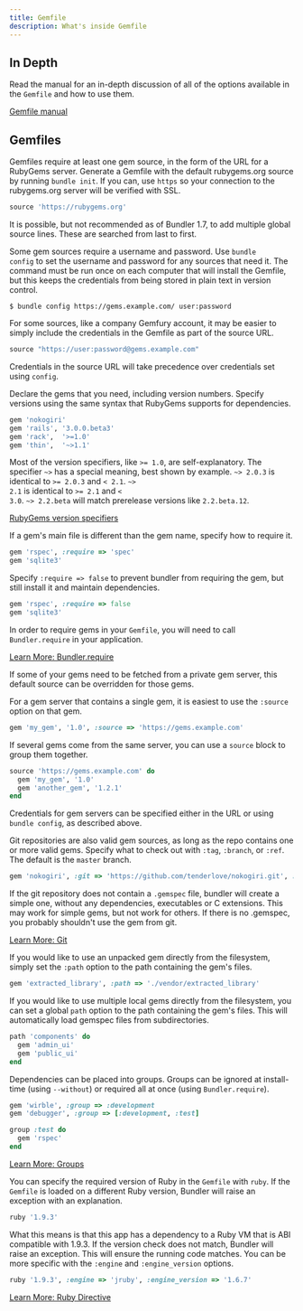 ```yaml
---
title: Gemfile
description: What's inside Gemfile
---
```


## In Depth

Read the manual for an in-depth discussion of all of the options available in the
<code>Gemfile</code> and how to use them.

<a href="/man/gemfile.5.html" class="btn btn-primary">Gemfile manual</a>

## Gemfiles

Gemfiles require at least one gem source, in the form of the URL for a RubyGems server. Generate a Gemfile with the default rubygems.org source by running <code>bundle init</code>. If you can, use <code>https</code> so your connection to the rubygems.org server will be verified with SSL.

~~~ ruby
source 'https://rubygems.org'
~~~

It is possible, but not recommended as of Bundler 1.7, to add multiple global source lines. These are searched from last to first.

Some gem sources require a username and password. Use
<code>bundle config</code> to set the username and password for any
sources that need it. The command must be run once on each computer that
will install the Gemfile, but this keeps the credentials from being stored
in plain text in version control.

    $ bundle config https://gems.example.com/ user:password

For some sources, like a company Gemfury account, it may be easier to
simply include the credentials in the Gemfile as part of the source URL.

~~~ ruby
source "https://user:password@gems.example.com"
~~~

Credentials in the source URL will take precedence over credentials set
using <code>config</code>.

Declare the gems that you need, including version numbers. Specify versions using the same
syntax that RubyGems supports for dependencies.

~~~ ruby
gem 'nokogiri'
gem 'rails', '3.0.0.beta3'
gem 'rack',  '>=1.0'
gem 'thin',  '~>1.1'
~~~

Most of the version specifiers, like <code>>= 1.0</code>, are self-explanatory.
The specifier <code>~></code> has a special meaning, best shown by example.
<code>~> 2.0.3</code> is identical to <code>>= 2.0.3</code> and <code>< 2.1</code>.
<code>~> 2.1</code> is identical to <code>>= 2.1</code> and <code>< 3.0</code>.
<code>~> 2.2.beta</code> will match prerelease versions like <code>2.2.beta.12</code>.

<a href="http://guides.rubygems.org/patterns/#pessimistic-version-constraint" class="btn btn-primary">RubyGems version specifiers</a>

If a gem's main file is different than the gem name, specify how to require it.

~~~ ruby
gem 'rspec', :require => 'spec'
gem 'sqlite3'
~~~

Specify <code>:require => false</code> to prevent bundler from requiring the gem, but still install it and maintain dependencies.

~~~ ruby
gem 'rspec', :require => false
gem 'sqlite3'
~~~

In order to require gems in your <code>Gemfile</code>, you will need to call
<code>Bundler.require</code> in your application.

<a href="/groups.html" class="btn btn-primary">Learn More: Bundler.require</a>

If some of your gems need to be fetched from a private gem server, this default source can be overridden for those gems.

For a gem server that contains a single gem, it is easiest to use the <code>:source</code> option on that gem.

~~~ ruby
gem 'my_gem', '1.0', :source => 'https://gems.example.com'
~~~

If several gems come from the same server, you can use a <code>source</code> block to group them together.

~~~ ruby
source 'https://gems.example.com' do
  gem 'my_gem', '1.0'
  gem 'another_gem', '1.2.1'
end
~~~

Credentials for gem servers can be specified either in the URL or using
<code>bundle config</code>, as described above.

Git repositories are also valid gem sources, as long as the repo contains one or
more valid gems. Specify what to check out with <code>:tag</code>,
<code>:branch</code>, or <code>:ref</code>. The default is the <code>master</code> branch.

~~~ ruby
gem 'nokogiri', :git => 'https://github.com/tenderlove/nokogiri.git', :branch => '1.4'
~~~

If the git repository does not contain a <code>.gemspec</code> file, bundler
will create a simple one, without any dependencies, executables or C extensions.
This may work for simple gems, but not work for others. If there is no .gemspec,
you probably shouldn't use the gem from git.

<a href="/git.html" class="btn btn-primary">Learn More: Git</a>

If you would like to use an unpacked gem directly from the filesystem, simply set the <code>:path</code> option to the path containing the gem's files.

~~~ ruby
gem 'extracted_library', :path => './vendor/extracted_library'
~~~

If you would like to use multiple local gems directly from the filesystem, you can set a global `path` option to the path containing the gem's files. This will automatically load gemspec files from subdirectories.

~~~ ruby
path 'components' do
  gem 'admin_ui'
  gem 'public_ui'
end
~~~

Dependencies can be placed into groups. Groups can be ignored at install-time (using <code>--without</code>) or required all at once (using <code>Bundler.require</code>).

~~~ ruby
gem 'wirble', :group => :development
gem 'debugger', :group => [:development, :test]

group :test do
  gem 'rspec'
end
~~~

<a href="/groups.html" class="btn btn-primary">Learn More: Groups</a>

You can specify the required version of Ruby in the <code>Gemfile</code> with <code>ruby</code>. If the <code>Gemfile</code> is loaded on a different Ruby version, Bundler will raise an exception with an explanation.

~~~ ruby
ruby '1.9.3'
~~~

What this means is that this app has a dependency to a Ruby VM that is ABI compatible with 1.9.3. If the version check does not match, Bundler will raise an exception. This will ensure the running code matches. You can be more specific with the <code>:engine</code> and <code>:engine_version</code> options.

~~~ ruby
ruby '1.9.3', :engine => 'jruby', :engine_version => '1.6.7'
~~~

<a href="/gemfile_ruby.html" class="btn btn-primary">Learn More: Ruby Directive</a>
